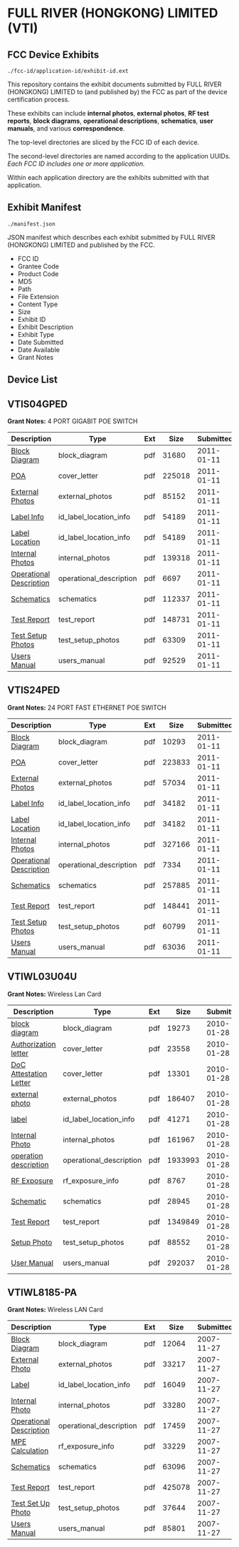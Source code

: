 # FULL RIVER (HONGKONG) LIMITED (VTI)
## FCC Device Exhibits

```
./fcc-id/application-id/exhibit-id.ext
```

This repository contains the exhibit documents submitted by FULL RIVER (HONGKONG) LIMITED to (and published by) the FCC as part of the device certification process.

These exhibits can include **internal photos**, **external photos**, **RF test reports**, **block diagrams**, **operational descriptions**, **schematics**, **user manuals**, and various **correspondence**.

The top-level directories are sliced by the FCC ID of each device.

The second-level directories are named according to the application UUIDs. *Each FCC ID includes one or more application.*

Within each application directory are the exhibits submitted with that application. 

## Exhibit Manifest

```
./manifest.json
```

JSON manifest which describes each exhibit submitted by FULL RIVER (HONGKONG) LIMITED and published by the FCC.

- FCC ID
- Grantee Code
- Product Code
- MD5
- Path
- File Extension
- Content Type
- Size
- Exhibit ID
- Exhibit Description
- Exhibit Type
- Date Submitted
- Date Available
- Grant Notes

## Device List
## VTIS04GPED
**Grant Notes:** 4 PORT GIGABIT POE SWITCH

| Description | Type | Ext | Size | Submitted | Available |
| ----------- | ---- | --- | ---- | --------- | --------- |
| [Block Diagram](VTIS04GPED/fccf48dbab725dfd3dfe582ce79504c4/1402840.pdf) | block_diagram | pdf | 31680 | 2011-01-11 | 2011-01-11 |
| [POA](VTIS04GPED/fccf48dbab725dfd3dfe582ce79504c4/1402846.pdf) | cover_letter | pdf | 225018 | 2011-01-11 | 2011-01-11 |
| [External Photos](VTIS04GPED/fccf48dbab725dfd3dfe582ce79504c4/1402841.pdf) | external_photos | pdf | 85152 | 2011-01-11 | 2011-01-11 |
| [Label Info](VTIS04GPED/fccf48dbab725dfd3dfe582ce79504c4/1402843.pdf) | id_label_location_info | pdf | 54189 | 2011-01-11 | 2011-01-11 |
| [Label Location](VTIS04GPED/fccf48dbab725dfd3dfe582ce79504c4/1402843.pdf) | id_label_location_info | pdf | 54189 | 2011-01-11 | 2011-01-11 |
| [Internal Photos](VTIS04GPED/fccf48dbab725dfd3dfe582ce79504c4/1402842.pdf) | internal_photos | pdf | 139318 | 2011-01-11 | 2011-01-11 |
| [Operational Description](VTIS04GPED/fccf48dbab725dfd3dfe582ce79504c4/1402845.pdf) | operational_description | pdf | 6697 | 2011-01-11 | 2011-01-11 |
| [Schematics](VTIS04GPED/fccf48dbab725dfd3dfe582ce79504c4/1402847.pdf) | schematics | pdf | 112337 | 2011-01-11 | 2011-01-11 |
| [Test Report](VTIS04GPED/fccf48dbab725dfd3dfe582ce79504c4/1402848.pdf) | test_report | pdf | 148731 | 2011-01-11 | 2011-01-11 |
| [Test Setup Photos](VTIS04GPED/fccf48dbab725dfd3dfe582ce79504c4/1402849.pdf) | test_setup_photos | pdf | 63309 | 2011-01-11 | 2011-01-11 |
| [Users Manual](VTIS04GPED/fccf48dbab725dfd3dfe582ce79504c4/1402850.pdf) | users_manual | pdf | 92529 | 2011-01-11 | 2011-01-11 |
## VTIS24PED
**Grant Notes:** 24 PORT FAST ETHERNET POE SWITCH

| Description | Type | Ext | Size | Submitted | Available |
| ----------- | ---- | --- | ---- | --------- | --------- |
| [Block Diagram](VTIS24PED/eb443caeb20f6231a3495c838552ef2f/1402851.pdf) | block_diagram | pdf | 10293 | 2011-01-11 | 2011-01-11 |
| [POA](VTIS24PED/eb443caeb20f6231a3495c838552ef2f/1402857.pdf) | cover_letter | pdf | 223833 | 2011-01-11 | 2011-01-11 |
| [External Photos](VTIS24PED/eb443caeb20f6231a3495c838552ef2f/1402852.pdf) | external_photos | pdf | 57034 | 2011-01-11 | 2011-01-11 |
| [Label Info](VTIS24PED/eb443caeb20f6231a3495c838552ef2f/1402854.pdf) | id_label_location_info | pdf | 34182 | 2011-01-11 | 2011-01-11 |
| [Label Location](VTIS24PED/eb443caeb20f6231a3495c838552ef2f/1402854.pdf) | id_label_location_info | pdf | 34182 | 2011-01-11 | 2011-01-11 |
| [Internal Photos](VTIS24PED/eb443caeb20f6231a3495c838552ef2f/1402853.pdf) | internal_photos | pdf | 327166 | 2011-01-11 | 2011-01-11 |
| [Operational Description](VTIS24PED/eb443caeb20f6231a3495c838552ef2f/1402856.pdf) | operational_description | pdf | 7334 | 2011-01-11 | 2011-01-11 |
| [Schematics](VTIS24PED/eb443caeb20f6231a3495c838552ef2f/1402858.pdf) | schematics | pdf | 257885 | 2011-01-11 | 2011-01-11 |
| [Test Report](VTIS24PED/eb443caeb20f6231a3495c838552ef2f/1402859.pdf) | test_report | pdf | 148441 | 2011-01-11 | 2011-01-11 |
| [Test Setup Photos](VTIS24PED/eb443caeb20f6231a3495c838552ef2f/1402860.pdf) | test_setup_photos | pdf | 60799 | 2011-01-11 | 2011-01-11 |
| [Users Manual](VTIS24PED/eb443caeb20f6231a3495c838552ef2f/1402861.pdf) | users_manual | pdf | 63036 | 2011-01-11 | 2011-01-11 |
## VTIWL03U04U
**Grant Notes:** Wireless Lan Card

| Description | Type | Ext | Size | Submitted | Available |
| ----------- | ---- | --- | ---- | --------- | --------- |
| [block diagram](VTIWL03U04U/a9393bb09b7b1c9acbce7fabb9bf737e/1233887.pdf) | block_diagram | pdf | 19273 | 2010-01-28 | 2010-01-28 |
| [Authorization letter](VTIWL03U04U/a9393bb09b7b1c9acbce7fabb9bf737e/1233886.pdf) | cover_letter | pdf | 23558 | 2010-01-28 | 2010-01-28 |
| [DoC Attestation Letter](VTIWL03U04U/a9393bb09b7b1c9acbce7fabb9bf737e/1233897.pdf) | cover_letter | pdf | 13301 | 2010-01-28 | 2010-01-28 |
| [external photo](VTIWL03U04U/a9393bb09b7b1c9acbce7fabb9bf737e/1233888.pdf) | external_photos | pdf | 186407 | 2010-01-28 | 2010-01-28 |
| [label](VTIWL03U04U/a9393bb09b7b1c9acbce7fabb9bf737e/1233889.pdf) | id_label_location_info | pdf | 41271 | 2010-01-28 | 2010-01-28 |
| [Internal Photo](VTIWL03U04U/a9393bb09b7b1c9acbce7fabb9bf737e/1233890.pdf) | internal_photos | pdf | 161967 | 2010-01-28 | 2010-01-28 |
| [operation description](VTIWL03U04U/a9393bb09b7b1c9acbce7fabb9bf737e/1233891.pdf) | operational_description | pdf | 1933993 | 2010-01-28 | 2010-01-28 |
| [RF Exposure](VTIWL03U04U/a9393bb09b7b1c9acbce7fabb9bf737e/1233892.pdf) | rf_exposure_info | pdf | 8767 | 2010-01-28 | 2010-01-28 |
| [Schematic](VTIWL03U04U/a9393bb09b7b1c9acbce7fabb9bf737e/1233893.pdf) | schematics | pdf | 28945 | 2010-01-28 | 2010-01-28 |
| [Test Report](VTIWL03U04U/a9393bb09b7b1c9acbce7fabb9bf737e/1233894.pdf) | test_report | pdf | 1349849 | 2010-01-28 | 2010-01-28 |
| [Setup Photo](VTIWL03U04U/a9393bb09b7b1c9acbce7fabb9bf737e/1233895.pdf) | test_setup_photos | pdf | 88552 | 2010-01-28 | 2010-01-28 |
| [User Manual](VTIWL03U04U/a9393bb09b7b1c9acbce7fabb9bf737e/1233896.pdf) | users_manual | pdf | 292037 | 2010-01-28 | 2010-01-28 |
## VTIWL8185-PA
**Grant Notes:** Wireless LAN Card

| Description | Type | Ext | Size | Submitted | Available |
| ----------- | ---- | --- | ---- | --------- | --------- |
| [Block Diagram](VTIWL8185-PA/83d90f52f0ffa03329b0cc070f132c7e/872111.pdf) | block_diagram | pdf | 12064 | 2007-11-27 | 2007-11-27 |
| [External Photo](VTIWL8185-PA/83d90f52f0ffa03329b0cc070f132c7e/872112.pdf) | external_photos | pdf | 33217 | 2007-11-27 | 2007-11-27 |
| [Label](VTIWL8185-PA/83d90f52f0ffa03329b0cc070f132c7e/872113.pdf) | id_label_location_info | pdf | 16049 | 2007-11-27 | 2007-11-27 |
| [Internal Photo](VTIWL8185-PA/83d90f52f0ffa03329b0cc070f132c7e/872115.pdf) | internal_photos | pdf | 33280 | 2007-11-27 | 2007-11-27 |
| [Operational Description](VTIWL8185-PA/83d90f52f0ffa03329b0cc070f132c7e/872118.pdf) | operational_description | pdf | 17459 | 2007-11-27 | 2007-11-27 |
| [MPE Calculation](VTIWL8185-PA/83d90f52f0ffa03329b0cc070f132c7e/872117.pdf) | rf_exposure_info | pdf | 33229 | 2007-11-27 | 2007-11-27 |
| [Schematics](VTIWL8185-PA/83d90f52f0ffa03329b0cc070f132c7e/872120.pdf) | schematics | pdf | 63096 | 2007-11-27 | 2007-11-27 |
| [Test Report](VTIWL8185-PA/83d90f52f0ffa03329b0cc070f132c7e/872114.pdf) | test_report | pdf | 425078 | 2007-11-27 | 2007-11-27 |
| [Test Set Up Photo](VTIWL8185-PA/83d90f52f0ffa03329b0cc070f132c7e/872119.pdf) | test_setup_photos | pdf | 37644 | 2007-11-27 | 2007-11-27 |
| [Users Manual](VTIWL8185-PA/83d90f52f0ffa03329b0cc070f132c7e/872116.pdf) | users_manual | pdf | 85801 | 2007-11-27 | 2007-11-27 |
